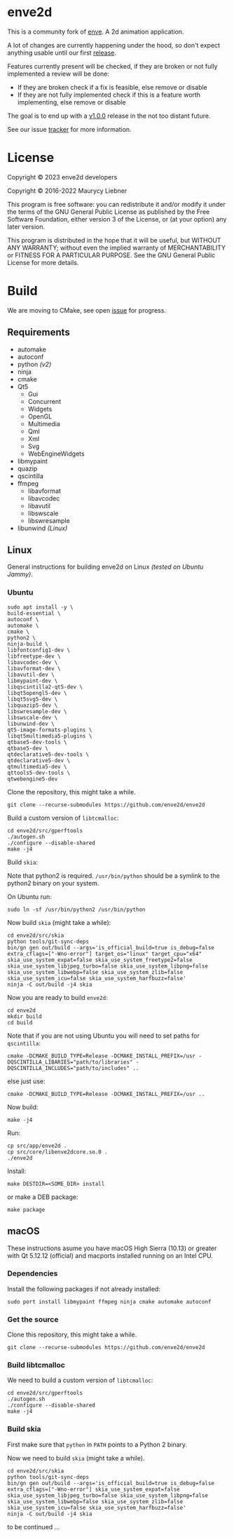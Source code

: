 # enve2d

This is a community fork of [enve](https://github.com/MaurycyLiebner/enve). A 2d animation application.

A lot of changes are currently happening under the hood, so don't expect anything usable until our first [release](https://github.com/enve2d/enve2d/milestone/1).

Features currently present will be checked, if they are broken or not fully implemented a review will be done:

* If they are broken check if a fix is feasible, else remove or disable
* If they are not fully implemented check if this is a feature worth implementing, else remove or disable

The goal is to end up with a [v1.0.0](https://github.com/enve2d/enve2d/milestone/7) release in the not too distant future.

See our issue [tracker](https://github.com/enve2d/enve2d/issues) for more information.

# License

Copyright &copy; 2023 enve2d developers

Copyright &copy; 2016-2022 Maurycy Liebner

This program is free software: you can redistribute it and/or modify it under the terms of the GNU General Public License as published by the Free Software Foundation, either version 3 of the License, or (at your option) any later version.

This program is distributed in the hope that it will be useful, but WITHOUT ANY WARRANTY; without even the implied warranty of MERCHANTABILITY or FITNESS FOR A PARTICULAR PURPOSE.  See the GNU General Public License for more details.

# Build

We are moving to CMake, see open [issue](https://github.com/enve2d/enve2d/issues/1) for progress.

## Requirements

* automake
* autoconf
* python *(v2)*
* ninja
* cmake
* Qt5
    * Gui
    * Concurrent
    * Widgets
    * OpenGL
    * Multimedia
    * Qml
    * Xml
    * Svg
    * WebEngineWidgets
* libmypaint
* quazip
* qscintilla
* ffmpeg
    * libavformat
    * libavcodec
    * libavutil
    * libswscale
    * libswresample
* libunwind *(Linux)*


## Linux

General instructions for building enve2d on Linux *(tested on Ubuntu Jammy)*.

### Ubuntu

```
sudo apt install -y \
build-essential \
autoconf \
automake \
cmake \
python2 \
ninja-build \
libfontconfig1-dev \
libfreetype-dev \
libavcodec-dev \
libavformat-dev \
libavutil-dev \
libmypaint-dev \
libqscintilla2-qt5-dev \
libqt5opengl5-dev \
libqt5svg5-dev \
libquazip5-dev \
libswresample-dev \
libswscale-dev \
libunwind-dev \
qt5-image-formats-plugins \
libqt5multimedia5-plugins \
qtbase5-dev-tools \
qtbase5-dev \
qtdeclarative5-dev-tools \
qtdeclarative5-dev \
qtmultimedia5-dev \
qttools5-dev-tools \
qtwebengine5-dev
```

Clone the repository, this might take a while.

```
git clone --recurse-submodules https://github.com/enve2d/enve2d
```

Build a custom version of ``libtcmalloc``:

```
cd enve2d/src/gperftools
./autogen.sh
./configure --disable-shared
make -j4
```

Build ``skia``:

Note that python2 is required. ``/usr/bin/python`` should be a symlink to the python2 binary on your system.

On Ubuntu run:

```
sudo ln -sf /usr/bin/python2 /usr/bin/python
```

Now build ``skia`` (might take a while):

```
cd enve2d/src/skia
python tools/git-sync-deps
bin/gn gen out/build --args='is_official_build=true is_debug=false extra_cflags=["-Wno-error"] target_os="linux" target_cpu="x64" skia_use_system_expat=false skia_use_system_freetype2=false skia_use_system_libjpeg_turbo=false skia_use_system_libpng=false skia_use_system_libwebp=false skia_use_system_zlib=false skia_use_system_icu=false skia_use_system_harfbuzz=false'
ninja -C out/build -j4 skia
```

Now you are ready to build ``enve2d``:

```
cd enve2d
mkdir build
cd build
```

Note that if you are not using Ubuntu you will need to set paths for ``qscintilla``:

```
cmake -DCMAKE_BUILD_TYPE=Release -DCMAKE_INSTALL_PREFIX=/usr -DQSCINTILLA_LIBARIES="path/to/libraries" -DQSCINTILLA_INCLUDES="path/to/includes" ..
```

else just use:

```
cmake -DCMAKE_BUILD_TYPE=Release -DCMAKE_INSTALL_PREFIX=/usr ..
```

Now build:

```
make -j4
```

Run:

```
cp src/app/enve2d .
cp src/core/libenve2dcore.so.0 .
./enve2d
```

Install:

```
make DESTDIR=<SOME_DIR> install 
```

or make a DEB package:

```
make package
```

## macOS

These instructions asume you have macOS High Sierra (10.13) or greater with Qt 5.12.12 (official) and macports installed running on an Intel CPU.

### Dependencies

Install the following packages if not already installed:

```
sudo port install libmypaint ffmpeg ninja cmake automake autoconf
```

### Get the source

Clone this repository, this might take a while.

```
git clone --recurse-submodules https://github.com/enve2d/enve2d
```

### Build libtcmalloc

We need to build a custom version of ``libtcmalloc``:

```
cd enve2d/src/gperftools
./autogen.sh
./configure --disable-shared
make -j4
```

### Build skia

First make sure that ``python`` in ``PATH`` points to a Python 2 binary.

Now we need to build ``skia`` (might take a while).

```
cd enve2d/src/skia
python tools/git-sync-deps
bin/gn gen out/build --args='is_official_build=true is_debug=false extra_cflags=["-Wno-error"] skia_use_system_expat=false skia_use_system_libjpeg_turbo=false skia_use_system_libpng=false skia_use_system_libwebp=false skia_use_system_zlib=false skia_use_system_icu=false skia_use_system_harfbuzz=false'
ninja -C out/build -j4 skia
```

to be continued ...
